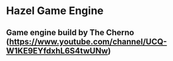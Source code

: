 # Hazel Game Engine

## Game engine build by The Cherno (https://www.youtube.com/channel/UCQ-W1KE9EYfdxhL6S4twUNw)
